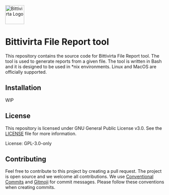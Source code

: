 <img alt="Bittivirta Logo" src="https://cdn.bittivirta.fi/logo/logo-auto.svg" height="60">

# Bittivirta File Report tool

This repository contains the source code for Bittivirta File Report tool. The tool is used to generate reports from a given file. The tool is written in Bash and it is designed to be used in *nix environments. Linux and MacOS are officially supported.

## Installation

WIP

## License

This repository is licensed under GNU General Public License v3.0. See the [LICENSE](LICENSE) file for more information.

License: GPL-3.0-only

## Contributing

Feel free to contribute to this project by creating a pull request. The project is open source and we welcome all contributions. We use [Conventional Commits](https://www.conventionalcommits.org/) and [Gitmoji](https://gitmoji.dev/) for commit messages. Please follow these conventions when creating commits.
